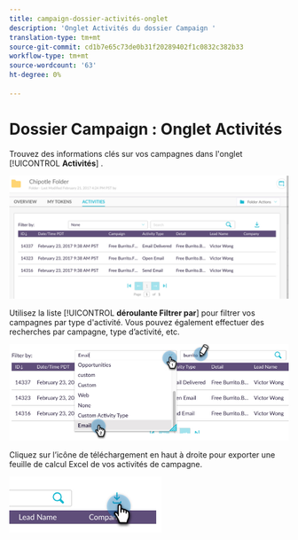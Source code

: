 ```yaml
---
title: campaign-dossier-activités-onglet
description: 'Onglet Activités du dossier Campaign '
translation-type: tm+mt
source-git-commit: cd1b7e65c73de0b31f20289402f1c0832c382b33
workflow-type: tm+mt
source-wordcount: '63'
ht-degree: 0%

---
```



# Dossier Campaign : Onglet Activités

Trouvez des informations clés sur vos campagnes dans l&#39;onglet [!UICONTROL **Activités**] .

![Image un](/help/sky/assets/campaign-folders/campaign-folder-activities-tab/campaign-folder-activities-tab-1.png)

Utilisez la liste [!UICONTROL **déroulante Filtrer par**] pour filtrer vos campagnes par type d&#39;activité. Vous pouvez également effectuer des recherches par campagne, type d’activité, etc.

![Image 2](/help/sky/assets/campaign-folders/campaign-folder-activities-tab/campaign-folder-activities-tab-2.png)

Cliquez sur l’icône de téléchargement en haut à droite pour exporter une feuille de calcul Excel de vos activités de campagne.

![Image trois](/help/sky/assets/campaign-folders/campaign-folder-activities-tab/campaign-folder-activities-tab-3.png)
